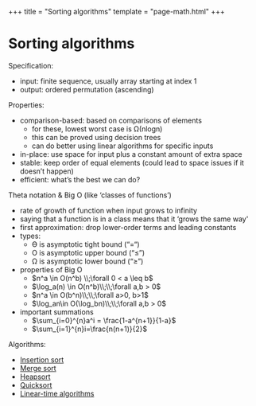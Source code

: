 +++
title = "Sorting algorithms"
template = "page-math.html"
+++

# Sorting algorithms

Specification:

- input: finite sequence, usually array starting at index 1
- output: ordered permutation (ascending)

Properties:

- comparison-based: based on comparisons of elements
    - for these, lowest worst case is Ω(nlogn)
    - this can be proved using decision trees
    - can do better using linear algorithms for specific inputs
- in-place: use space for input plus a constant amount of extra space
- stable: keep order of equal elements (could lead to space issues if it doesn’t happen)
- efficient: what’s the best we can do?

Theta notation & Big O (like ‘classes of functions’)

- rate of growth of function when input grows to infinity
- saying that a function is in a class means that it ‘grows the same way'
- first approximation: drop lower-order terms and leading constants
- types:
    - ϴ is asymptotic tight bound (“=“)
    - O is asymptotic upper bound (“≤”)
    - Ω is asymptotic lower bound (“≥”)
- properties of Big O
    - $n^a \in O(n^b) \\;\forall 0 < a \leq b$
    - $\log_a(n) \in O(n^b)\\;\\;\forall a,b > 0$
    - $n^a \in O(b^n)\\;\\;\forall a>0, b>1$
    - $\log_an\in O(\log_bn)\\;\\;\forall a,b > 0$
- important summations
    - $\sum_{i=0}^{n}a^i = \frac{1-a^{n+1}}{1-a}$
    - $\sum_{i=1}^{n}i=\frac{n(n+1)}{2}$

Algorithms:

- [Insertion sort](../insertion-sort)
- [Merge sort](../merge-sort)
- [Heapsort](../heapsort)
- [Quicksort](../quicksort)
- [Linear-time algorithms](../linear-time-algorithms)
